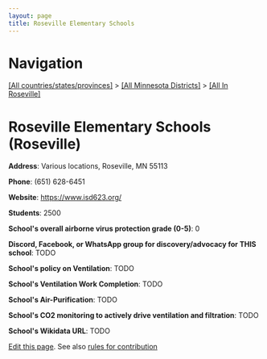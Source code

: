 ```yaml
---
layout: page
title: Roseville Elementary Schools
---
```

# Navigation

[[All countries/states/provinces]](../../..) > [[All Minnesota Districts]](../..) > [[All In Roseville]](..)

# Roseville Elementary Schools (Roseville)

**Address**: Various locations, Roseville, MN 55113

**Phone**: (651) 628-6451

**Website**: <https://www.isd623.org/>

**Students**: 2500

**School's overall airborne virus protection grade (0-5)**: 0

**Discord, Facebook, or WhatsApp group for discovery/advocacy for THIS school**: TODO

**School's policy on Ventilation**: TODO

**School's Ventilation Work Completion**: TODO

**School's Air-Purification**: TODO

**School's CO2 monitoring to actively drive ventilation and filtration**: TODO

**School's Wikidata URL**: TODO


[Edit this page](https://github.com/ventilate-schools/MN/edit/main/./Roseville/Roseville_Elementary_Schools.md). See also [rules for contribution](../../../contribution-rules/)